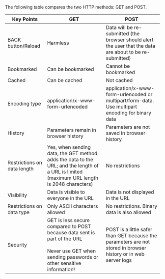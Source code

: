 The following table compares the two HTTP methods: GET and POST.

| Key Points                  | GET                                                                                                                                                      | POST                                                                                                           |
| --------------------------- | -------------------------------------------------------------------------------------------------------------------------------------------------------- | -------------------------------------------------------------------------------------------------------------- |
| BACK button/Reload          | Harmless                                                                                                                                                 | Data will be re-submitted (the browser should alert the user that the data are about to be re-submitted)       |
| Bookmarked                  | Can be bookmarked                                                                                                                                        | Cannot be bookmarked                                                                                           |
| Cached                      | Can be cached                                                                                                                                            | Not cached                                                                                                     |
| Encoding type               | application/x-www-form-urlencoded                                                                                                                        | application/x-www-form-urlencoded or multipart/form-data. Use multipart encoding for binary data               |
| History                     | Parameters remain in browser history                                                                                                                     | Parameters are not saved in browser history                                                                    |
| Restrictions on data length | Yes, when sending data, the GET method adds the data to the URL; and the length of a URL is limited (maximum URL length is 2048 characters)              | No restrictions                                                                                                |
| Visibility                  | Data is visible to everyone in the URL                                                                                                                   | Data is not displayed in the URL                                                                               |
| Restrictions on data type   | Only ASCII characters allowed                                                                                                                            | No restrictions. Binary data is also allowed                                                                   |
| Security                    | GET is less secure compared to POST because data sent is part of the URL  <br>  <br>Never use GET when sending passwords or other sensitive information! | POST is a little safer than GET because the parameters are not stored in browser history or in web server logs |
